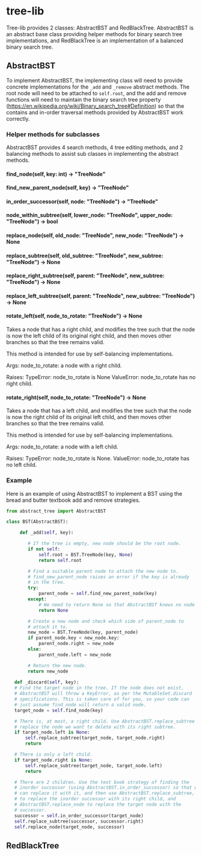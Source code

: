 # tree-lib

Tree-lib provides 2 classes: AbstractBST and RedBlackTree. AbstractBST is an abstract base class providing helper methods for binary search tree implementations, and RedBlackTree is an implementation of a balanced binary search tree.

## AbstractBST

To implement AbstractBST, the implementing class will need to provide concrete implementations for the ```_add``` and ```_remove``` abstract methods. The root node will need to be attached to ```self.root```, and the add and remove functions will need to maintain the binary search tree property (https://en.wikipedia.org/wiki/Binary_search_tree#Definition) so that the contains and in-order traversal methods provided by AbstractBST work correctly. 

### Helper methods for subclasses

AbstractBST provides 4 search methods, 4 tree editing methods, and 2 balancing methods to assist sub classes in implementing the abstract methods.

#### find_node(self, key: int) -> "TreeNode"

#### find_new_parent_node(self, key) -> "TreeNode"

#### in_order_successor(self, node: "TreeNode") -> "TreeNode"

#### node_within_subtree(self, lower_node: "TreeNode", upper_node: "TreeNode") -> bool

#### replace_node(self, old_node: "TreeNode", new_node: "TreeNode") -> None

#### replace_subtree(self, old_subtree: "TreeNode", new_subtree: "TreeNode") -> None

#### replace_right_subtree(self, parent: "TreeNode", new_subtree: "TreeNode") -> None

#### replace_left_subtree(self, parent: "TreeNode", new_subtree: "TreeNode") -> None

#### rotate_left(self, node_to_rotate: "TreeNode") -> None

Takes a node that has a right child, and modifies the tree such
that the node is now the left child of its original right child, and
then moves other branches so that the tree remains valid.

This method is intended for use by self-balancing implementations.

Args:
  node_to_rotate: a node with a right child.

Raises:
  TypeError: node_to_rotate is None
  ValueError: node_to_rotate has no right child.

#### rotate_right(self, node_to_rotate: "TreeNode") -> None

Takes a node that has a left child, and modifies the tree such
that the node is now the right child of its original left child, and
then moves other branches so that the tree remains valid.

This method is intended for use by self-balancing implementations.

Args:
  node_to_rotate: a node with a left child.

Raises:
  TypeError: node_to_rotate is None.
  ValueError: node_to_rotate has no left child.

### Example

Here is an example of using AbstractBST to implement a BST using the bread and butter textbook add and remove strategies.

```py
from abstract_tree import AbstractBST

class BST(AbstractBST):

     def _add(self, key):

        # If the tree is empty, new node should be the root node.
        if not self:
            self.root = BST.TreeNode(key, None)
            return self.root

        # Find a suitable parent node to attach the new node to.
        # find_new_parent_node raises an error if the key is already
        # in the tree.
        try:
            parent_node = self.find_new_parent_node(key)
        except:
            # We need to return None so that AbstractBST knows no node was added.
            return None

        # Create a new node and check which side of parent_node to
        # attach it to.
        new_node = BST.TreeNode(key, parent_node)
        if parent_node.key < new_node.key:
            parent_node.right = new_node
        else:
            parent_node.left = new_node

        # Return the new node.
        return new_node
        
   def _discard(self, key):
   # Find the target node in the tree. If the node does not exist,
   # AbstractBST will throw a KeyError, as per the MutableSet.discard
   # specifications. This is taken care of for you, so your code can
   # just assume find_node will return a valid node.
   target_node = self.find_node(key)

   # There is, at most, a right child. Use AbstractBST.replace_subtree to
   # replace the node we want to delete with its right subtree.
   if target_node.left is None:
       self.replace_subtree(target_node, target_node.right)
       return

   # There is only a left child.
   if target_node.right is None:
       self.replace_subtree(target_node, target_node.left)
       return

   # There are 2 children. Use the text book strategy of finding the
   # inorder successor (using AbstractBST.in_order_successor) so that we
   # can replace it with it, and then use AbstractBST.replace_subtree,
   # to replace the inorder successor with its right child, and 
   # AbstractBST.replace_node to replace the target node with the 
   # successor.
   successor = self.in_order_successor(target_node)
   self.replace_subtree(successor, successor.right)
   self.replace_node(target_node, successor)
```


## RedBlackTree

